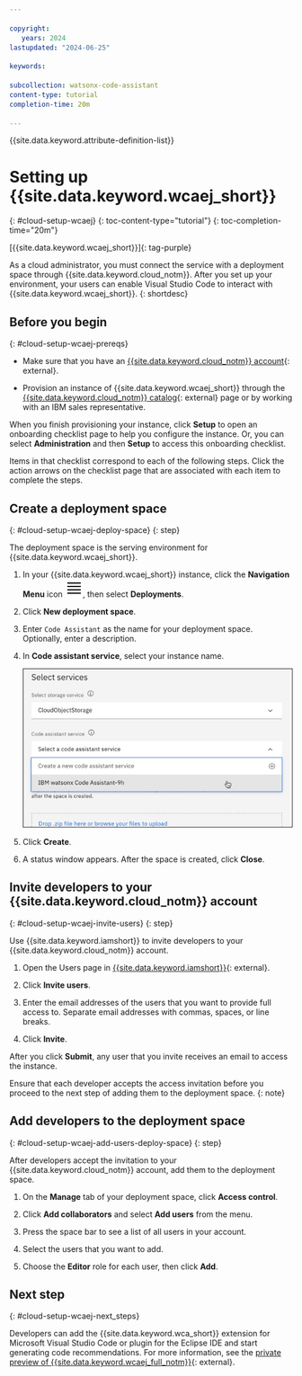 ```yaml
---

copyright:
   years: 2024
lastupdated: "2024-06-25"

keywords:

subcollection: watsonx-code-assistant
content-type: tutorial
completion-time: 20m

---
```


{{site.data.keyword.attribute-definition-list}}

# Setting up {{site.data.keyword.wcaej_short}}
{: #cloud-setup-wcaej}
{: toc-content-type="tutorial"}
{: toc-completion-time="20m"}

[{{site.data.keyword.wcaej_short}}]{: tag-purple}

As a cloud administrator, you must connect the service with a deployment space through {{site.data.keyword.cloud_notm}}. After you set up your environment, your users can enable Visual Studio Code to interact with {{site.data.keyword.wcaej_short}}.
{: shortdesc}

## Before you begin
{: #cloud-setup-wcaej-prereqs}

- Make sure that you have an [{{site.data.keyword.cloud_notm}} account](https://cloud.ibm.com/registration/){: external}.

- Provision an instance of {{site.data.keyword.wcaej_short}} through the [{{site.data.keyword.cloud_notm}} catalog](https://cloud.ibm.com/catalog){: external} page or by working with an IBM sales representative.

When you finish provisioning your instance, click **Setup** to open an onboarding checklist page to help you configure the instance. Or, you can select **Administration** and then **Setup** to access this onboarding checklist.

Items in that checklist correspond to each of the following steps. Click the action arrows on the checklist page that are associated with each item to complete the steps.

## Create a deployment space
{: #cloud-setup-wcaej-deploy-space}
{: step}

The deployment space is the serving environment for {{site.data.keyword.wcaej_short}}.

1. In your {{site.data.keyword.wcaej_short}} instance, click the **Navigation Menu** icon ![Navigation Menu](images/menu.svg), then select **Deployments**.

1. Click **New deployment space**.

1. Enter `Code Assistant` as the name for your deployment space. Optionally, enter a description.

1. In **Code assistant service**, select your instance name.

   ![Code assistant service](images/cloud-setup-wcaej-code-assistant-service.jpg)

1. Click **Create**.

1. A status window appears. After the space is created, click **Close**.

## Invite developers to your {{site.data.keyword.cloud_notm}} account
{: #cloud-setup-wcaej-invite-users}
{: step}

Use {{site.data.keyword.iamshort}} to invite developers to your {{site.data.keyword.cloud_notm}} account.

1. Open the Users page in [{{site.data.keyword.iamshort}}](/iam/users){: external}.

1. Click **Invite users**.

1. Enter the email addresses of the users that you want to provide full access to. Separate email addresses with commas, spaces, or line breaks.

1. Click **Invite**.

After you click **Submit**, any user that you invite receives an email to access the instance.

Ensure that each developer accepts the access invitation before you proceed to the next step of adding them to the deployment space.
{: note}

## Add developers to the deployment space
{: #cloud-setup-wcaej-add-users-deploy-space}
{: step}

After developers accept the invitation to your {{site.data.keyword.cloud_notm}} account, add them to the deployment space.

1. On the **Manage** tab of your deployment space, click **Access control**.

1. Click **Add collaborators** and select **Add users** from the menu.

1. Press the space bar to see a list of all users in your account.

1. Select the users that you want to add.

1. Choose the **Editor** role for each user, then click **Add**.

## Next step
{: #cloud-setup-wcaej-next_steps}

Developers can add the {{site.data.keyword.wca_short}} extension for Microsoft Visual Studio Code or plugin for the Eclipse IDE and start generating code recommendations. For more information, see the [private preview of {{site.data.keyword.wcaej_full_notm}}](https://early-access.ibm.com/software/support/trial/cst/welcomepage.wss?siteId=2044){: external}.
